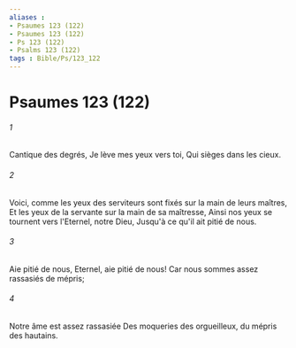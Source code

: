 ```yaml
---
aliases : 
- Psaumes 123 (122)
- Psaumes 123 (122)
- Ps 123 (122)
- Psalms 123 (122)
tags : Bible/Ps/123_122
---
```


# Psaumes 123 (122)

###### 1
Cantique des degrés, Je lève mes yeux vers toi, Qui sièges dans les cieux.
###### 2
Voici, comme les yeux des serviteurs sont fixés sur la main de leurs maîtres, Et les yeux de la servante sur la main de sa maîtresse, Ainsi nos yeux se tournent vers l'Eternel, notre Dieu, Jusqu'à ce qu'il ait pitié de nous.
###### 3
Aie pitié de nous, Eternel, aie pitié de nous! Car nous sommes assez rassasiés de mépris;
###### 4
Notre âme est assez rassasiée Des moqueries des orgueilleux, du mépris des hautains.
